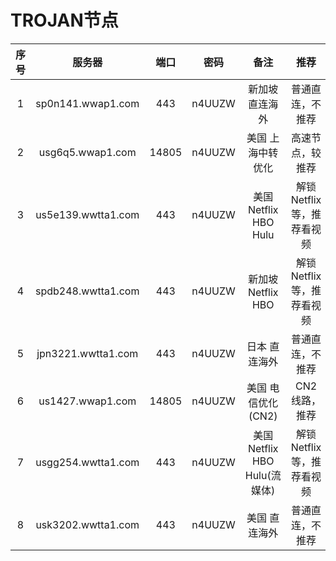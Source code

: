 # TROJAN节点


|序号   |服务器              |端口|密码    |备注|推荐|
|:--:|:-----------------:|:-:|:-----:|:--:|:--:|
|1|sp0n141.wwap1.com|443|n4UUZW| 新加坡 直连海外 |普通直连，不推荐|
|2|usg6q5.wwap1.com |14805|n4UUZW  |美国 上海中转优化|高速节点，较推荐 |
|3|us5e139.wwtta1.com|443|n4UUZW  |美国 Netflix HBO Hulu|解锁Netflix等，推荐看视频 |
|4|spdb248.wwtta1.com|443|n4UUZW  |新加坡 Netflix HBO|解锁Netflix等，推荐看视频|
|5|jpn3221.wwtta1.com |443|n4UUZW  |日本 直连海外|普通直连，不推荐|
|6|us1427.wwap1.com|14805|n4UUZW|美国 电信优化(CN2)|CN2线路，推荐|
|7|usgg254.wwtta1.com|443|n4UUZW|美国 Netflix HBO Hulu(流媒体)|解锁Netflix等，推荐看视频|
|8|usk3202.wwtta1.com|443|n4UUZW|美国 直连海外|普通直连，不推荐|


